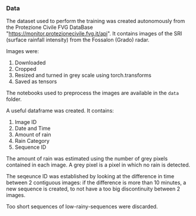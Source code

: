 ### Data 

The dataset used to perform the training was created autonomously from the Protezione Civile FVG DataBase "https://monitor.protezionecivile.fvg.it/api". It contains images of the SRI (surface rainfall intensity) from the Fossalon (Grado) radar.

Images were:

1. Downloaded
2. Cropped
3. Resized and turned in grey scale using torch.transforms
4. Saved as tensors

The notebooks used to preprocess the images are available in the `data` folder.

A useful dataframe was created. It contains:

1. Image ID
2. Date and Time
3. Amount of rain
4. Rain Category
5. Sequence ID

The amount of rain was estimated using the number of grey pixels contained in each image. A grey pixel is a pixel in which no rain is detected.

The seqeunce ID was established by looking at the difference in time between 2 contiguous images: if the difference is more than 10 minutes, a new sequence is created, to not have a too big discontinuity between 2 images.

Too short sequences of low-rainy-sequences were discarded.